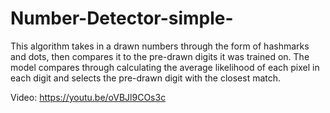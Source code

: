 # Number-Detector-simple-
This algorithm takes in a drawn numbers through the form of hashmarks and dots, then compares it to the pre-drawn digits it was trained on. The model compares through calculating the average likelihood of each pixel in each digit and selects the pre-drawn digit with the closest match.


Video:
https://youtu.be/oVBJl9COs3c
